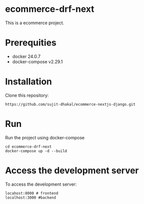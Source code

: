 # ecommerce-drf-next

This is a ecommerce project.

# Prerequities

- docker 24.0.7
- docker-compose v2.29.1

# Installation

Clone this repository:

    https://github.com/sujit-dhakal/ecommerce-nextjs-django.git

# Run

Run the project using docker-compose

    cd ecommerce-drf-next
    docker-compose up -d --build

# Access the development server

To access the development server:

    locahost:8000 # frontend
    localhost:3000 #backend
